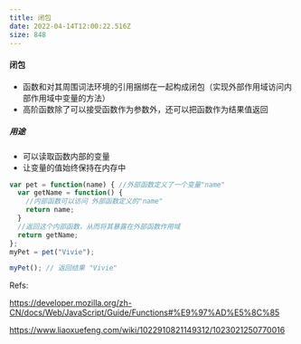 ```yaml
---
title: 闭包
date: 2022-04-14T12:00:22.516Z
size: 848
---
```

#### 闭包

- 函数和对其周围词法环境的引用捆绑在一起构成闭包（实现外部作用域访问内部作用域中变量的方法）
- 高阶函数除了可以接受函数作为参数外，还可以把函数作为结果值返回

##### 用途

- 可以读取函数内部的变量
- 让变量的值始终保持在内存中

```js
var pet = function(name) { //外部函数定义了一个变量"name"
  var getName = function() {
    //内部函数可以访问 外部函数定义的"name"
    return name;
  }
  //返回这个内部函数，从而将其暴露在外部函数作用域
  return getName;
};
myPet = pet("Vivie");

myPet(); // 返回结果 "Vivie"
```



Refs:

https://developer.mozilla.org/zh-CN/docs/Web/JavaScript/Guide/Functions#%E9%97%AD%E5%8C%85

https://www.liaoxuefeng.com/wiki/1022910821149312/1023021250770016
